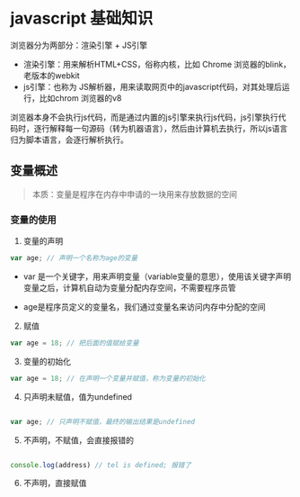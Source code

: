 # javascript 基础知识

浏览器分为两部分：渲染引擎 + JS引擎

* 渲染引擎：用来解析HTML+CSS，俗称内核，比如 Chrome 浏览器的blink，老版本的webkit
* js引擎：也称为 JS解析器，用来读取网页中的javascript代码，对其处理后运行，比如chrom 浏览器的v8

浏览器本身不会执行js代码，而是通过内置的js引擎来执行js代码，js引擎执行代码时，逐行解释每一句源码（转为机器语言），然后由计算机去执行，所以js语言归为脚本语言，会逐行解析执行。

## 变量概述

> 本质：变量是程序在内存中申请的一块用来存放数据的空间

### 变量的使用

1. 变量的声明
```js
var age; // 声明一个名称为age的变量
```
- var 是一个关键字，用来声明变量（variable变量的意思），使用该关键字声明变量之后，计算机自动为变量分配内存空间，不需要程序员管

- age是程序员定义的变量名，我们通过变量名来访问内存中分配的空间
2. 赋值

```js
var age = 18; // 把后面的值赋给变量

```

3. 变量的初始化

```js
var age = 18; // 在声明一个变量并赋值，称为变量的初始化

```

4. 只声明未赋值，值为undefined

```js

var age; // 只声明不赋值，最终的输出结果是undefined

```

5. 不声明，不赋值，会直接报错的

```js

console.log(address) // tel is defined; 报错了

```

6. 不声明，直接赋值

```js

```



